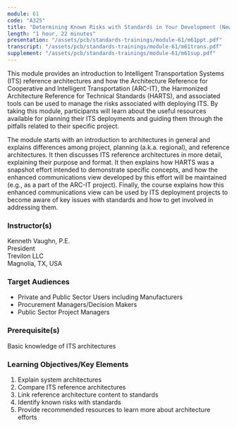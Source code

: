 ```yaml
---
module: 61
code: "A325"
title: "Determining Known Risks with Standards in Your Development (New 2021)"
length: "1 hour, 22 minutes"
presentation: "/assets/pcb/standards-trainings/module-61/m61ppt.pdf"
transcript: "/assets/pcb/standards-trainings/module-61/m61trans.pdf"
supplement: "/assets/pcb/standards-trainings/module-61/m61sup.pdf"
---
```

This module provides an introduction to Intelligent Transportation Systems (ITS) reference architectures and how the Architecture Reference for Cooperative and Intelligent Transportation (ARC-IT), the Harmonized Architecture Reference for Technical Standards (HARTS), and associated tools can be used to manage the risks associated with deploying ITS. By taking this module, participants will learn about the useful resources available for planning their ITS deployments and guiding them through the pitfalls related to their specific project.

The module starts with an introduction to architectures in general and explains differences among project, planning (a.k.a. regional), and reference architectures. It then discusses ITS reference architectures in more detail, explaining their purpose and format. It then explains how HARTS was a snapshot effort intended to demonstrate specific concepts, and how the enhanced communications view developed by this effort will be maintained (e.g., as a part of the ARC-IT project). Finally, the course explains how this enhanced communications view can be used by ITS deployment projects to become aware of key issues with standards and how to get involved in addressing them.

### Instructor(s)
Kenneth Vaughn, P.E.  
President  
Trevilon LLC  
Magnolia, TX, USA

### Target Audiences
*   Private and Public Sector Users including Manufacturers
*   Procurement Managers/Decision Makers
*   Public Sector Project Managers

### Prerequisite(s)
Basic knowledge of ITS architectures

### Learning Objectives/Key Elements
1.  Explain system architectures
2.  Compare ITS reference architectures
3.  Link reference architecture content to standards
4.  Identify known risks with standards
5.  Provide recommended resources to learn more about architecture efforts